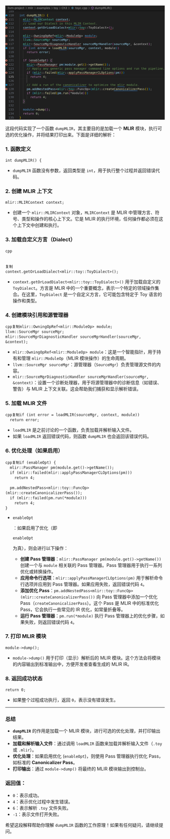 ![image-20250207151044802](img/image-20250207151044802.png)

这段代码实现了一个函数 `dumpMLIR`，其主要目的是加载一个 **MLIR** 模块，执行可选的优化操作，并将结果打印出来。下面是详细的解析：

### 1. **函数定义**

```
int dumpMLIR() {
```

- `dumpMLIR` 函数没有参数，返回类型是 `int`，用于执行整个过程并返回错误代码。

### 2. **创建 MLIR 上下文**

```
mlir::MLIRContext context;
```

- 创建一个 `mlir::MLIRContext` 对象，`MLIRContext` 是 MLIR 中管理方言、符号、类型和操作的核心上下文。它是 MLIR 的执行环境，任何操作都必须在这个上下文中创建和执行。

### 3. **加载自定义方言（Dialect）**

```
cpp


复制
context.getOrLoadDialect<mlir::toy::ToyDialect>();
```

- `context.getOrLoadDialect<mlir::toy::ToyDialect>()` 用于加载自定义的 `ToyDialect`。方言是 MLIR 中的一个重要概念，表示一个特定的领域操作集合。在这里，`ToyDialect` 是一个自定义方言，它可能包含特定于 Toy 语言的操作和类型。

### 4. **创建模块引用和源管理器**

```
cpp复制mlir::OwningOpRef<mlir::ModuleOp> module;
llvm::SourceMgr sourceMgr;
mlir::SourceMgrDiagnosticHandler sourceMgrHandler(sourceMgr, &context);
```

- `mlir::OwningOpRef<mlir::ModuleOp> module`：这是一个智能指针，用于持有和管理 `mlir::ModuleOp`（MLIR 模块操作）的生命周期。
- `llvm::SourceMgr sourceMgr`：源管理器（`SourceMgr`）负责管理源文件的内容。
- `mlir::SourceMgrDiagnosticHandler sourceMgrHandler(sourceMgr, &context)`：设置一个诊断处理器，用于将源管理器中的诊断信息（如错误、警告）与 MLIR 上下文关联。这会帮助我们捕获和显示解析错误。

### 5. **加载 MLIR 文件**

```
cpp复制if (int error = loadMLIR(sourceMgr, context, module))
  return error;
```

- `loadMLIR` 是之前讨论的一个函数，负责加载并解析输入文件。
- 如果 `loadMLIR` 返回错误代码，则函数 `dumpMLIR` 也会返回该错误代码。

### 6. **优化处理（如果启用）**

```
cpp复制if (enableOpt) {
  mlir::PassManager pm(module.get()->getName());
  if (mlir::failed(mlir::applyPassManagerCLOptions(pm)))
    return 4;

  pm.addNestedPass<mlir::toy::FuncOp>(mlir::createCanonicalizerPass());
  if (mlir::failed(pm.run(*module)))
    return 4;
}
```

- `enableOpt`

  ：如果启用了优化（即

   

  ```
  enableOpt
  ```

   

  为真），则会进行以下操作：

  - **创建 Pass 管理器**：`mlir::PassManager pm(module.get()->getName())` 创建一个与 `module` 相关联的 Pass 管理器。Pass 管理器用于执行一系列优化或转换操作。
  - **应用命令行选项**：`mlir::applyPassManagerCLOptions(pm)` 用于解析命令行选项并应用到 Pass 管理器。如果应用失败，返回错误代码 `4`。
  - **添加优化 Pass**：`pm.addNestedPass<mlir::toy::FuncOp>(mlir::createCanonicalizerPass())` 向 Pass 管理器中添加一个优化 Pass（`createCanonicalizerPass`）。这个 Pass 是 MLIR 中的标准优化 Pass，它会执行一些常见的 IR 优化，如常量折叠等。
  - **运行 Pass 管理器**：`pm.run(*module)` 执行 Pass 管理器上的优化步骤，如果失败，则返回错误代码 `4`。

### 7. **打印 MLIR 模块**

```
module->dump();
```

- `module->dump()` 用于打印（显示）解析后的 MLIR 模块。这个方法会将模块的内容输出到标准输出中，方便开发者查看生成的 MLIR IR。

### 8. **返回成功状态**

```
return 0;
```

- 如果整个过程成功执行，返回 `0`，表示没有错误发生。

------

### **总结**

- **`dumpMLIR`** 的作用是加载一个 MLIR 模块，进行可选的优化处理，并打印输出结果。
- **加载和解析输入文件**：通过调用 `loadMLIR` 函数来加载并解析输入文件（`.toy` 或 `.mlir`）。
- **优化处理**：如果启用优化 (`enableOpt`)，则使用 Pass 管理器执行优化 Pass，如标准的 **Canonicalizer Pass**。
- **打印输出**：通过 `module->dump()` 将最终的 MLIR 模块输出到控制台。

### **返回值：**

- `0`：表示成功。
- `4`：表示优化过程中发生错误。
- `6`：表示解析 `.toy` 文件失败。
- `-1`：表示文件打开失败。

希望这段解释帮助你理解 `dumpMLIR` 函数的工作原理！如果有任何疑问，请继续提问。